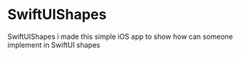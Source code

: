 # SwiftUIShapes
SwiftUIShapes i made this simple iOS app to show how can someone implement in SwiftUI shapes
